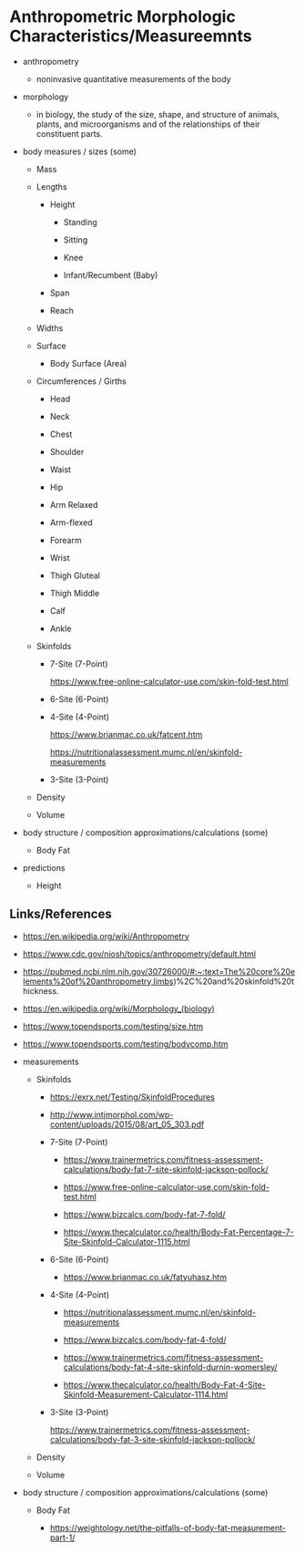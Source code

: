 # Anthropometric Morphologic Characteristics/Measureemnts

*   anthropometry

    *   noninvasive quantitative measurements of the body

*   morphology

    *    in biology, the study of the size, shape, and structure of animals, plants, and microorganisms
        and of the relationships of their constituent parts.

*   body measures / sizes (some)

    *   Mass

    *   Lengths

        *   Height

            *   Standing

            *   Sitting

            *   Knee

            *   Infant/Recumbent (Baby)

        *   Span

        *   Reach

    *   Widths

    *   Surface

        *   Body Surface (Area)

    *   Circumferences / Girths

        *   Head

        *   Neck

        *   Chest

        *   Shoulder

        *   Waist

        *   Hip

        *   Arm Relaxed

        *   Arm-flexed

        *   Forearm

        *   Wrist

        *   Thigh Gluteal

        *   Thigh Middle

        *   Calf

        *   Ankle

    *   Skinfolds

        *   7-Site (7-Point)

            https://www.free-online-calculator-use.com/skin-fold-test.html

        *   6-Site (6-Point)

        *   4-Site (4-Point)

            https://www.brianmac.co.uk/fatcent.htm

            https://nutritionalassessment.mumc.nl/en/skinfold-measurements

        *   3-Site (3-Point)

    *   Density

    *   Volume

*   body structure / composition approximations/calculations (some)

    *   Body Fat

*   predictions

    *   Height


## Links/References

*   https://en.wikipedia.org/wiki/Anthropometry

*   https://www.cdc.gov/niosh/topics/anthropometry/default.html

*   https://pubmed.ncbi.nlm.nih.gov/30726000/#:~:text=The%20core%20elements%20of%20anthropometry,limbs)%2C%20and%20skinfold%20thickness.

*   https://en.wikipedia.org/wiki/Morphology_(biology)

*   https://www.topendsports.com/testing/size.htm

*   https://www.topendsports.com/testing/bodycomp.htm

*   measurements

    *   Skinfolds

        *   https://exrx.net/Testing/SkinfoldProcedures

        *   http://www.intjmorphol.com/wp-content/uploads/2015/08/art_05_303.pdf

        *   7-Site (7-Point)

            *   https://www.trainermetrics.com/fitness-assessment-calculations/body-fat-7-site-skinfold-jackson-pollock/

            *   https://www.free-online-calculator-use.com/skin-fold-test.html

            *   https://www.bizcalcs.com/body-fat-7-fold/

            *   https://www.thecalculator.co/health/Body-Fat-Percentage-7-Site-Skinfold-Calculator-1115.html

        *   6-Site (6-Point)

            *   https://www.brianmac.co.uk/fatyuhasz.htm

        *   4-Site (4-Point)

            *   https://nutritionalassessment.mumc.nl/en/skinfold-measurements

            *   https://www.bizcalcs.com/body-fat-4-fold/

            *   https://www.trainermetrics.com/fitness-assessment-calculations/body-fat-4-site-skinfold-durnin-womersley/

            *   https://www.thecalculator.co/health/Body-Fat-4-Site-Skinfold-Measurement-Calculator-1114.html

        *   3-Site (3-Point)

            https://www.trainermetrics.com/fitness-assessment-calculations/body-fat-3-site-skinfold-jackson-pollock/


    *   Density

    *   Volume

*   body structure / composition approximations/calculations (some)

    *   Body Fat

        *   https://weightology.net/the-pitfalls-of-body-fat-measurement-part-1/
